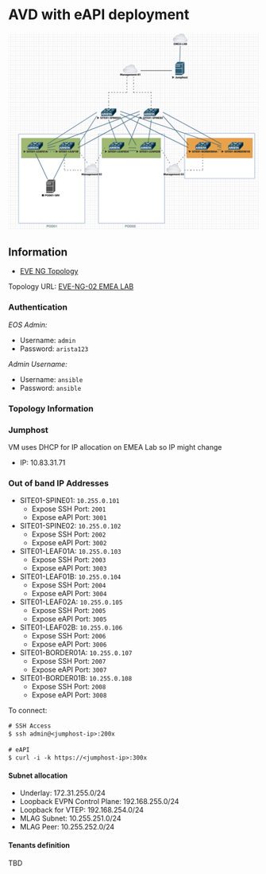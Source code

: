 # AVD with eAPI deployment

![](medias/topology.png)

## Information

- [EVE NG Topology](medias/eve-topology.zip)

Topology URL: [EVE-NG-02 EMEA LAB](https://eve-ng2.lon.aristanetworks.com/legacy/tgrimonet/BNP-AS-Engagement.unl/topology)

### Authentication

_EOS Admin:_

- Username: `admin`
- Password: `arista123`

_Admin Username:_

- Username: `ansible`
- Password: `ansible`

### Topology Information

### Jumphost

VM uses DHCP for IP allocation on EMEA Lab so IP might change

- IP: 10.83.31.71

### Out of band IP Addresses

- SITE01-SPINE01: `10.255.0.101`
  - Expose SSH Port: `2001`
  - Expose eAPI Port: `3001`
- SITE01-SPINE02: `10.255.0.102`
  - Expose SSH Port: `2002`
  - Expose eAPI Port: `3002`
- SITE01-LEAF01A: `10.255.0.103`
  - Expose SSH Port: `2003`
  - Expose eAPI Port: `3003`
- SITE01-LEAF01B: `10.255.0.104`
  - Expose SSH Port: `2004`
  - Expose eAPI Port: `3004`
- SITE01-LEAF02A: `10.255.0.105`
  - Expose SSH Port: `2005`
  - Expose eAPI Port: `3005`
- SITE01-LEAF02B: `10.255.0.106`
  - Expose SSH Port: `2006`
  - Expose eAPI Port: `3006`
- SITE01-BORDER01A: `10.255.0.107`
  - Expose SSH Port: `2007`
  - Expose eAPI Port: `3007`
- SITE01-BORDER01B: `10.255.0.108`
  - Expose SSH Port: `2008`
  - Expose eAPI Port: `3008`

To connect:

```shell
# SSH Access
$ ssh admin@<jumphost-ip>:200x

# eAPI
$ curl -i -k https://<jumphost-ip>:300x
```

#### Subnet allocation

- Underlay:  172.31.255.0/24
- Loopback EVPN Control Plane: 192.168.255.0/24
- Loopback for VTEP: 192.168.254.0/24
- MLAG Subnet: 10.255.251.0/24
- MLAG Peer: 10.255.252.0/24

#### Tenants definition

TBD
